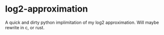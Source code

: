 # log2-approximation
A quick and dirty python implimitation of my log2 approximation. Will maybe rewrite in c, or rust.
